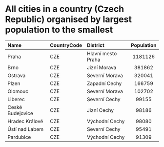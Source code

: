 # All cities in a country (Czech Republic) organised by largest population to the smallest

| Name | CountryCode | District | Population |
| :--- | :--- | :--- | :---: |
|Praha|CZE|Hlavní mesto Praha|1181126|
|Brno|CZE|Jizní Morava|381862|
|Ostrava|CZE|Severní Morava|320041|
|Plzen|CZE|Zapadní Cechy|166759|
|Olomouc|CZE|Severní Morava|102702|
|Liberec|CZE|Severní Cechy|99155|
|Ceské Budejovice|CZE|Jizní Cechy|98186|
|Hradec Králové|CZE|Východní Cechy|98080|
|Ústí nad Labem|CZE|Severní Cechy|95491|
|Pardubice|CZE|Východní Cechy|91309|
